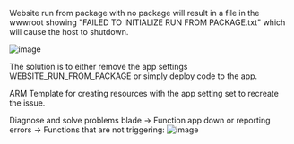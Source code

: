 Website run from package with no package will result in a file in the wwwroot showing "FAILED TO INITIALIZE RUN FROM PACKAGE.txt" which will cause the host to shutdown. 

![image](https://github.com/VinnyBonner/AzureFunctionsRuntimeIsUnreachable/assets/92878154/1b9ccbbd-b9ee-4f02-9987-0c5512b6d6e5)

The solution is to either remove the app settings WEBSITE_RUN_FROM_PACKAGE or simply deploy code to the app. 

ARM Template for creating resources with the app setting set to recreate the issue. 

Diagnose and solve problems blade -> Function app down or reporting errors -> Functions that are not triggering:
![image](https://github.com/VinnyBonner/AzureFunctionsRuntimeIsUnreachable/assets/92878154/137500bf-4faa-4b1d-a217-2100b7bf1546)
